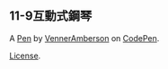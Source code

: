 11-9互動式鋼琴
---------


A [Pen](https://codepen.io/KindalasInJesusLove/pen/OJjjNYr) by [VennerAmberson](https://codepen.io/KindalasInJesusLove) on [CodePen](https://codepen.io).

[License](https://codepen.io/KindalasInJesusLove/pen/OJjjNYr/license).